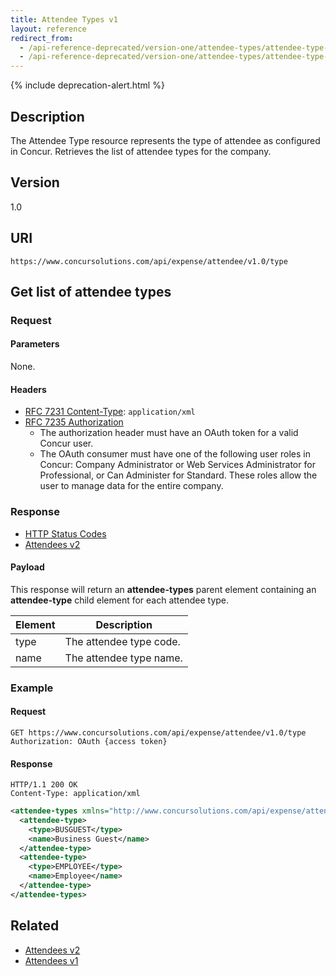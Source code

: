 ```yaml
---
title: Attendee Types v1
layout: reference
redirect_from:
  - /api-reference-deprecated/version-one/attendee-types/attendee-type-resource-get.html
  - /api-reference-deprecated/version-one/attendee-types/attendee-type-resource.html
---
```


{% include deprecation-alert.html %}

## Description

The Attendee Type resource represents the type of attendee as configured in Concur. Retrieves the list of attendee types for the company.

## Version

1.0

## URI

```
https://www.concursolutions.com/api/expense/attendee/v1.0/type
```

## Get list of attendee types

### Request

#### Parameters

None.

#### Headers

* [RFC 7231 Content-Type](https://tools.ietf.org/html/rfc7231#section-3.1.1.5): `application/xml`
* [RFC 7235 Authorization](https://tools.ietf.org/html/rfc7235#section-4.2)
  * The authorization header must have an OAuth token for a valid Concur user.
  * The OAuth consumer must have one of the following user roles in Concur: Company Administrator or Web Services Administrator for Professional, or Can Administer for Standard. These roles allow the user to manage data for the entire company.

### Response

* [HTTP Status Codes](/api-reference/http-status-codes.html)
* [Attendees v2](/api-reference/expense/attendees/v2.attendees.html)

#### Payload

This response will return an **attendee-types** parent element containing an **attendee-type** child element for each attendee type.

Element|Description
---|---
type|The attendee type code.
name|The attendee type name.

### Example

#### Request

```shell
GET https://www.concursolutions.com/api/expense/attendee/v1.0/type
Authorization: OAuth {access token}
```

#### Response

```shell
HTTP/1.1 200 OK
Content-Type: application/xml
```

```xml
<attendee-types xmlns="http://www.concursolutions.com/api/expense/attendee/2010/05" xmlns:i="http://www.w3.org/2001/XMLSchema-instance">
  <attendee-type>
    <type>BUSGUEST</type>
    <name>Business Guest</name>
  </attendee-type>
  <attendee-type>
    <type>EMPLOYEE</type>
    <name>Employee</name>
  </attendee-type>
</attendee-types>
```

## Related

* [Attendees v2](/api-reference/expense/attendees/v2.attendees.html)
* [Attendees v1](/api-reference/expense/attendees/v1.attendees.html)
